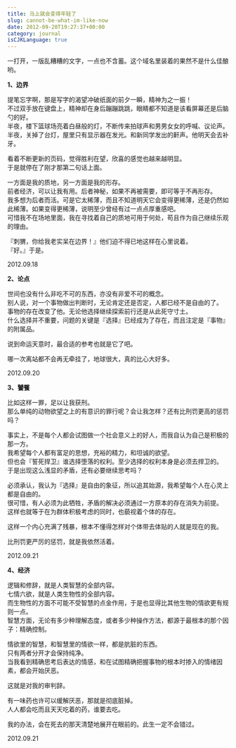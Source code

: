 ```yaml
---
title: 马上就会变得年轻了
slug: cannot-be-what-im-like-now
date: 2012-09-20T19:27:37+00:00
category: journal
isCJKLanguage: true
---
```

一打开，一版乱糟糟的文字，一点也不含蓄。这个域名里装着的果然不是什么佳酿哟。

**1、边界**

提笔忘字啊，那是写字的渴望冲破纸面的前夕一瞬，精神为之一振！  
不过双手放在键盘上，精神却在身后蹦蹦跳跳，眼睛都不知道是该看屏幕还是后脑勺的好。  
半夜，楼下篮球场亮着白昼般的灯，不断传来拍球声和男男女女的呼喊、议论声。  
半夜，关掉了台灯，屋里只有显示器在发光。和新同学发出的鼾声。他明天会去补牙。

看着不断更新的页码，觉得胜利在望，欣喜的感觉也越来越明显。  
于是就停在了刚才那第二句话上面。

一方面是我的质地，另一方面是我的形存。  
前者经济，可以让我有用。后者神秘，如果不再被需要，即可等于不再形存。  
我多想为后者而活。可是它太稀薄，而且不知道明天它会变得更稀薄，还是仍然如此稀薄。如果变得更稀薄，说明至少曾经有过一点点厚重感吧。  
可惜我不在场地里面，我在寻找着自己的质地可用于何处，苟且作为自己继续乐观的理由。

『刺猬，你给我老实呆在边界！』他们迫不得已地这样在心里说着。  
『好。』于是。

2012.09.18

**2、论点**

世间也没有什么非吃不可的东西，亦没有非爱不可的概念。  
别人说，对一个事物做出判断时，无论肯定还是否定，人都已经不是自由的了。  
事物的存在改变了他。无论他选择继续探索前行还是从此死守寸土。  
什么选择并不重要，问题的关键是『选择』已经成为了存在，而且注定是『事物』的附属品。

说到命运天意时，最合适的参考也就是它了吧。

哪一次离站都不会再无牵挂了，地球很大，真的比心大好多。

2012.09.20

**3、饕餮**

比如这样一罪，足以让我获刑。  
那么单纯的动物欲望之上的有意识的罪行呢？会让我怎样？还有比刑罚更高的惩罚吗？

事实上，不是每个人都会试图做一个社会意义上的好人，而我自认为自己是积极的那一方。  
我希望每个人都有富足的思想，充裕的精力，和坦诚的欲望。  
但也会『誓死捍卫』谁选择堕落的权利。至少选择的权利本身是必须去捍卫的。  
于是出现这么浅显的矛盾，还有必要继续思考吗？

必须承认，我认为『选择』是自由的象征，所以追其始源，我希望每个人在心灵上都是自由的。  
很可惜，有人必须为此牺牲，矛盾的解决必须通过一方原本的存在消失为前提。  
这样也就等于在为群体积极考虑的同时，也藐视着个体的存在。

这样一个内心充满了残暴，根本不懂得怎样对个体带去体贴的人就是现在的我。

比刑罚更严厉的惩罚，就是我依然活着。

2012.09.21

**4、经济**

逻辑和修辞，就是人类智慧的全部内容。  
七情六欲，就是人类生物性的全部内容。  
而生物性的方面不可能不受智慧的点金作用，于是也显得比其他生物的情欲更有规则一点。  
智慧方面，无论有多少种理解态度，或者多少种操作方法，都源于最根本的那个因子：精确控制。

情欲里的智慧，和智慧里的情欲一样，都是肮脏的东西。  
只有两者分开才会保持纯净。  
当我看到精确思考后表达的情感，和在试图精确把握事物的根本时掺入的情绪因素，都会开始厌恶。

这就是对我的审判辞。

有一味药也许可以缓解厌恶，那就是彻底脏掉。  
人人都会吃而且天天吃着的药，谁要去吃。

我的办法，会在死去的那天清楚地展开在眼前的。此生一定不会错过。

2012.09.21
